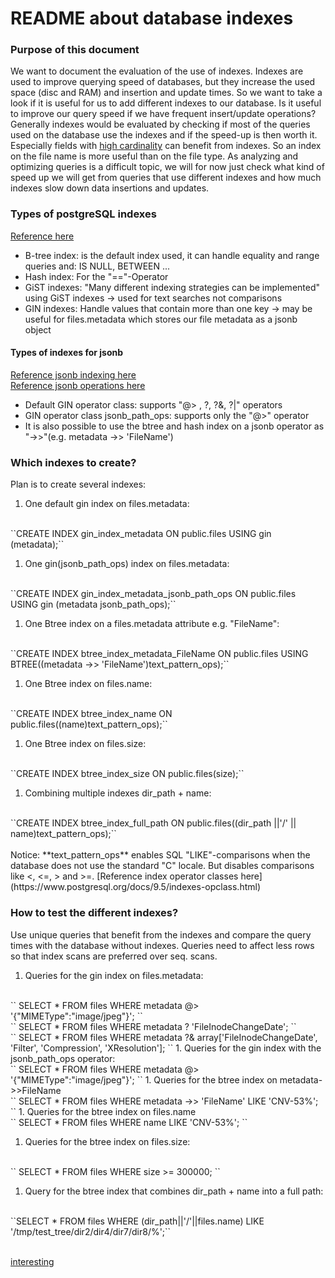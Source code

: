# README about database indexes
### Purpose of this document
We want to document the evaluation of the use of indexes.
Indexes are used to improve querying speed of databases, but they increase the used space (disc and RAM) and insertion and update times.
So we want to take a look if it is useful for us to add different indexes to our database.
Is it useful to improve our query speed if we have frequent insert/update operations?
Generally indexes would be evaluated by checking if most of the queries used on the database use the indexes and if the speed-up is then worth it.
Especially fields with [high cardinality](https://en.wikipedia.org/wiki/Cardinality_(SQL_statements)) can benefit from indexes.
So an index on the file name is more useful than on the file type.
As analyzing and optimizing queries is a difficult topic, we will for now just check what kind of speed up we will get from queries that use different indexes and how much indexes slow down data insertions and updates.


### Types of postgreSQL indexes
[Reference here](https://www.postgresql.org/docs/9.5/indexes-types.html)
<br>
* B-tree index: is the default index used, it can handle equality and range queries and: IS NULL, BETWEEN ...
* Hash index: For the "=="-Operator
* GiST indexes: "Many different indexing strategies can be implemented" using GiST indexes -> used for text searches not comparisons
* GIN indexes: Handle values that contain more than one key -> may be useful for files.metadata which stores our file metadata as a jsonb object

#### Types of indexes for jsonb
[Reference jsonb indexing here](https://www.postgresql.org/docs/9.5/datatype-json.html)
<br>
[Reference jsonb operations here](https://www.postgresql.org/docs/9.5/functions-json.html#FUNCTIONS-JSONB-OP-TABLE)
* Default GIN operator class: supports "@> , ?, ?&, ?|" operators
* GIN operator class jsonb_path_ops: supports only the "@>" operator
* It is also possible to use the btree and hash index on a jsonb operator as "->>"(e.g. metadata ->> 'FileName')


### Which indexes to create?
Plan is to create several indexes:

1. One default gin index on files.metadata:
<br>
``CREATE INDEX gin_index_metadata ON public.files USING gin (metadata);``

1. One gin(jsonb_path_ops) index on files.metadata:
<br>
``CREATE INDEX gin_index_metadata_jsonb_path_ops ON public.files USING gin (metadata jsonb_path_ops);``

1. One Btree index on a files.metadata attribute e.g. "FileName":
<br>
``CREATE INDEX btree_index_metadata_FileName ON public.files USING BTREE((metadata ->> 'FileName')text_pattern_ops);``
<br>

1. One Btree index on files.name:
<br>
``CREATE INDEX btree_index_name ON public.files((name)text_pattern_ops);``

1. One Btree index on files.size:
<br>
``CREATE INDEX btree_index_size ON public.files(size);``

1. Combining multiple indexes dir_path + name:
<br>
``CREATE INDEX btree_index_full_path ON public.files((dir_path ||'/' || name)text_pattern_ops);``
<br>
<br>
Notice:
**text_pattern_ops** enables SQL "LIKE"-comparisons when the database does not use the standard "C" locale.
But disables comparisons like <, <=, > and >=.
[Reference index operator classes here](https://www.postgresql.org/docs/9.5/indexes-opclass.html)

### How to test the different indexes?
Use unique queries that benefit from the indexes and compare the query times with the database without indexes.
Queries need to affect less rows so that index scans are preferred over seq. scans.
1. Queries for the gin index on files.metadata:
<br>
``
SELECT * FROM files WHERE metadata @> '{"MIMEType":"image/jpeg"}';
``
<br>
``
SELECT * FROM files WHERE metadata ? 'FileInodeChangeDate';
``
<br>
``
SELECT * FROM files WHERE metadata ?& array['FileInodeChangeDate', 'Filter', 'Compression', 'XResolution'];
``
1. Queries for the gin index with the jsonb_path_ops operator:
<br>
``
SELECT * FROM files WHERE metadata @> '{"MIMEType":"image/jpeg"}';
``
1. Queries for the btree index on metadata->>FileName
<br>
``
SELECT * FROM files WHERE metadata ->> 'FileName' LIKE 'CNV-53%';
``
1. Queries for the btree index on files.name
<br>
``
SELECT * FROM files WHERE name LIKE 'CNV-53%';
``

1. Queries for the btree index on files.size:
<br>
``
SELECT * FROM files WHERE size >= 300000;
``

1. Query for the btree index that combines dir_path + name into a full path:
<br>
``SELECT * FROM files WHERE (dir_path||'/'||files.name) LIKE '/tmp/test_tree/dir2/dir4/dir7/dir8/%';``

<br>
<br>

[interesting](http://bitnine.net/blog-postgresql/postgresql-internals-jsonb-type-and-its-indexes/?ckattempt=1)





